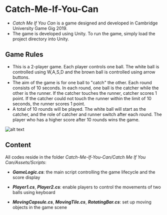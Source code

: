 # Catch-Me-If-You-Can
- *Catch Me If You Can* is a game designed and developed in Cambridge University Game Gig 2019. 
- The game is developed using Unity. To run the game, simply load the project directory into Unity.

## Game Rules
- This is a 2-player game. Each player controls one ball. The white ball is controlled using W,A,S,D and the brown ball is controlled using arrow buttons. 
- The aim of the game is for one ball to "catch" the other. Each round consists of 10 seconds. In each round, one ball is the catcher while the other is the runner. If the catcher touches the runner, catcher scores 1 point. If the catcher could not touch the runner within the limit of 10 seconds, the runner scores 1 point. 
- A total of 10 rounds will be played. The white ball will start as the catcher, and the role of catcher and runner switch after each round. The player who has a higher score after 10 rounds wins the game.



![alt text](https://github.com/charleschen01/Catch-Me-If-You-Can/blob/master/Game%20Scene.png)

## Content
All codes reside in the folder *Catch-Me-If-You-Can/Catch Me If You Can/Assets/Scripts*:
- ***GameLogic.cs***: the main script controlling the game lifecycle and the score display

- ***Player1.cs***, ***Player2.cs***: enable players to control the movements of two balls using keyboard

- ***MovingCapsule.cs***, ***MovingTile.cs***, ***RotatingBar.cs***: set up moving objects in the game scene

